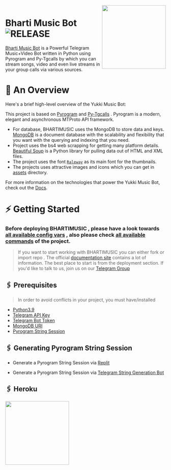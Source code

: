 <img src="https://te.legra.ph/file/e11260ffffff857c620fc.jpg" align="right" width="200" height="200"/>

# Bharti Music Bot <img src="https://img.shields.io/github/v/release/TeamYukki/YukkiMusicBot?color=black&logo=github&logoColor=black&style=social" alt="RELEASE">

[Bharti Music Bot](https://github.com/lokeshdausa452/bhartimusic) is a Powerful Telegram Music+Video Bot written in Python using Pyrogram and Py-Tgcalls by which you can stream songs, video and even live streams in your group calls via various sources.




# 🔗 An Overview

Here's a brief high-level overview of the Yukki Music Bot:

This project is based on [Pyrogram](https://github.com/pyrogram) and [Py-Tgcalls](https://github.com/pytgcalls/pytgcalls) . Pyrogram is a modern, elegant and asynchronous MTProto API framework.

* For database, BHARTIMUSIC uses the MongoDB to store data and keys. [MongoDB](https://www.mongodb.com/) is a document database with the scalability and flexibility that you want with the querying and indexing that you need.
* Project uses the bs4 web scrapping for getting many platform details. [Beautiful Soup](https://www.crummy.com/software/BeautifulSoup/bs4/doc/) is a Python library for pulling data out of HTML and XML files.
* The project uses the font [`Raleway`](../assets/font2.ttf) as its main font for the thumbnails.
* The projects uses attractive images and icons which you can get in [assets](../assets/) directory.

For more information on the technologies that power the Yukki Music Bot, check out the [Docs](https://notreallyshikhar.gitbook.io/bhartimusic/).



# ⚡️ Getting Started

### Before deploying BHARTIMUSIC , please have a look towards [all available config vars](../config/README.md) , also please check [all available commands](../strings/command.yml) of the project.

> If you want to start working with BHARTIMUSIC you can either fork or import repo .
> The official [documentation site](https://notreallyshikhar.gitbook.io/bhartimusic/) contains a lot of information. The best place to start is from the deployment section.
> If you'd like to talk to us, join us on our [Telegram Group](https://t.me/DAUSA_123)


## 🖇 Prerequisites

> In order to avoid conflicts in your project, you must have/installed

- [Python3.9](https://www.python.org/downloads/release/python-390/)
- [Telegram API Key](https://docs.pyrogram.org/intro/setup#api-keys)
- [Telegram Bot Token](https://t.me/botfather)
- [MongoDB URI](https://notreallyshikhar.gitbook.io/yukkimusicbot/deployment/mongodb)
- [Pyrogram String Session](https://notreallyshikhar.gitbook.io/yukkimusicbot/deployment/string-session)


## 🖇 Generating Pyrogram String Session

- Generate a Pyrogram String Session via [Replit](https://replit.com/@NotReallyShikhar/Yukki-Music-String-Gen)

- Generate a Pyrogram String Session via [Telegram String Generation Bot](https://t.me/YukkiStringBot)


## 🖇 Heroku
<p><a href="https://heroku.com/deploy?template=https://github.com/lokeshdausa452/bhartimusic"><img src="https://img.shields.io/badge/Deploy%20To%20Heroku-black?style=for-the-badge&logo=heroku" width="200""/></a></p>

